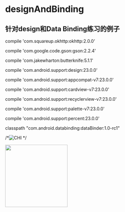 designAndBinding
=====
针对design和Data Binding练习的例子
-------
> 
compile 'com.squareup.okhttp:okhttp:2.0.0'
> 
compile 'com.google.code.gson:gson:2.2.4'
> 
compile 'com.jakewharton:butterknife:5.1.1'
> 
compile 'com.android.support:design:23.0.0'
> 
compile 'com.android.support:appcompat-v7:23.0.0'
> 
compile 'com.android.support:cardview-v7:23.0.0'
> 
compile 'com.android.support:recyclerview-v7:23.0.0'
> 
compile 'com.android.support:palette-v7:23.0.0'
> 
compile 'com.android.support:percent:23.0.0'
> 
classpath "com.android.databinding:dataBinder:1.0-rc1"
> 
/*![CHI](https://github.com/nicccccccccce/designAndBinding/blob/design-master/app/src/main/res/raw/design.gif) */

<img src="https://github.com/nicccccccccce/designAndBinding/blob/design-master/app/src/main/res/raw/design.gif" height="200" width="200" />
